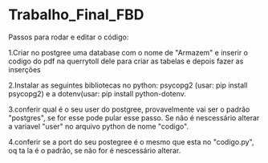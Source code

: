 # Trabalho_Final_FBD
Passos para rodar e editar o código:

1.Criar no postgree uma database com o nome de "Armazem" e inserir o codigo do pdf na querrytoll dele para criar as tabelas e depois fazer as inserções

2.Instalar as seguintes bibliotecas no python:
psycopg2 (usar: pip install psycopg2) e a dotenv(usar: pip install python-dotenv.

3.conferir qual é o seu user do postgree, provavelmente vai ser o padrão "postgres", se for esse pode pular esse passo. Se não é nescessário alterar a variavel "user" no arquivo python de nome "codigo".

4.conferir se a port do seu postegree é o mesmo que esta no "codigo.py", oq ta la é o padrão, se não for é nescessário alterar.
